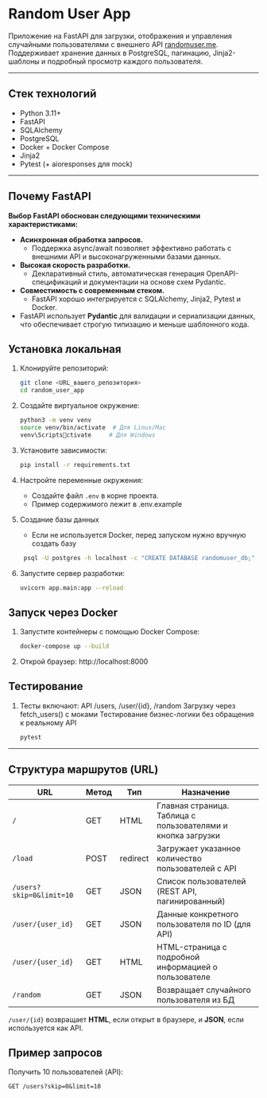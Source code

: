 # Random User App

Приложение на FastAPI для загрузки, 
отображения и управления случайными 
пользователями с внешнего API
[randomuser.me](https://randomuser.me/).  
Поддерживает хранение данных в PostgreSQL, 
пагинацию, Jinja2-шаблоны и 
подробный просмотр каждого пользователя.

---

## Стек технологий

- Python 3.11+
- FastAPI
- SQLAlchemy
- PostgreSQL
- Docker + Docker Compose
- Jinja2
- Pytest (+ aioresponses для mock)

---

## Почему FastAPI

**Выбор FastAPI обоснован следующими техническими характеристиками:**

- **Асинхронная обработка запросов.**
  - Поддержка async/await позволяет эффективно работать с внешними API и высоконагруженными базами данных.
- **Высокая скорость разработки.**
  - Декларативный стиль, автоматическая генерация OpenAPI-спецификаций и документации на основе схем Pydantic.
- **Совместимость с современным стеком.**
  - FastAPI хорошо интегрируется с SQLAlchemy, Jinja2, Pytest и Docker.
- FastAPI использует **Pydantic** для валидации и сериализации данных, что обеспечивает строгую типизацию и меньше шаблонного кода.

## Установка локальная

1. Клонируйте репозиторий:
    ```bash
    git clone <URL_вашего_репозитория>
    cd random_user_app
    ```

2. Создайте виртуальное окружение:
    ```bash
    python3 -m venv venv
    source venv/bin/activate  # Для Linux/Mac
    venv\Scriptsctivate     # Для Windows
    ```

3. Установите зависимости:
    ```bash
    pip install -r requirements.txt
    ```

4. Настройте переменные окружения:
    - Создайте файл `.env` в корне проекта.
    - Пример содержимого лежит в .env.example

5. Создание базы данных
   - Если не используется Docker, перед запуском нужно вручную создать базу
   ```bash
    psql -U postgres -h localhost -c "CREATE DATABASE randomuser_db;"
    ```
   
6. Запустите сервер разработки: 
    ```bash
    uvicorn app.main:app --reload
    ```

## Запуск через Docker

1. Запустите контейнеры с помощью Docker Compose:
   ```bash
   docker-compose up --build
   ```
2. Открой браузер:
http://localhost:8000

## Тестирование
1. Тесты включают:
API /users, /user/{id}, /random
Загрузку через fetch_users() с моками
Тестирование бизнес-логики без обращения к реальному API
    ```bash
   pytest
   ```
---

## Структура маршрутов (URL)

| URL                          | Метод | Тип        | Назначение                                                                 |
|-----------------------------|-------|------------|----------------------------------------------------------------------------|
| `/`                         | GET   | HTML       | Главная страница. Таблица с пользователями и кнопка загрузки              |
| `/load`                     | POST  | redirect   | Загружает указанное количество пользователей с API                        |
| `/users?skip=0&limit=10`    | GET   | JSON       | Список пользователей (REST API, пагинированный)                           |
| `/user/{user_id}`           | GET   | JSON       | Данные конкретного пользователя по ID (для API)                           |
| `/user/{user_id}`           | GET   | HTML       | HTML-страница с подробной информацией о пользователе                      |
| `/random`                   | GET   | JSON       | Возвращает случайного пользователя из БД                                  |

 `/user/{id}` возвращает **HTML**, если открыт в браузере, и **JSON**, если используется как API.

## Пример запросов
Получить 10 пользователей (API):
```http
GET /users?skip=0&limit=10